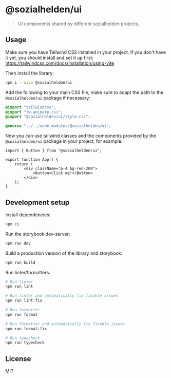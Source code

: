 # @sozialhelden/ui

> UI components shared by different sozialhelden projects.

## Usage

Make sure you have Tailwind CSS installed in your project. If you don't have it yet, you should install and set it up first: https://tailwindcss.com/docs/installation/using-vite

Then install the library:

```bash
npm i --save @sozialhelden/ui
```

Add the following to your main CSS file, make sure to adapt the path to the `@sozialhelden/ui` package if necessary:

```css
@import "tailwindcss";
@import "tw-animate-css";
@import "@sozialhelden/ui/style.css";

@source "../../node_modules/@sozialhelden/ui";
```

Now you can use tailwind classes and the components provided by the `@sozialhelden/ui` package in your project, for example:

```tsx
import { Button } from "@sozialhelden/ui";

export function App() {
    return (
        <div className="p-4 bg-red-200">
            <Button>Click me!</Button>
        </div>
    );
}
```

## Development setup

Install dependencies:

```bash
npm ci
```

Run the storybook dev-server:

```bash
npm run dev
```

Build a production version of the library and storybook:

```bash
npm run build
```

Run linter/formatters:

```bash
# Run linter
npm run lint

# Run linter and automatically fix fixable issues
npm run lint:fix

# Run formatter
npm run format

# Run formatter and automatically fix fixable issues
npm run format:fix

# Run typecheck
npm run typecheck
```

## License

MIT

